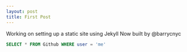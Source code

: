 ```yaml
---
layout: post
title: First Post
---
```


Working on setting up a static site using Jekyll Now built by @barrycnyc

```sql
SELECT * FROM Github WHERE user = 'me'
```
